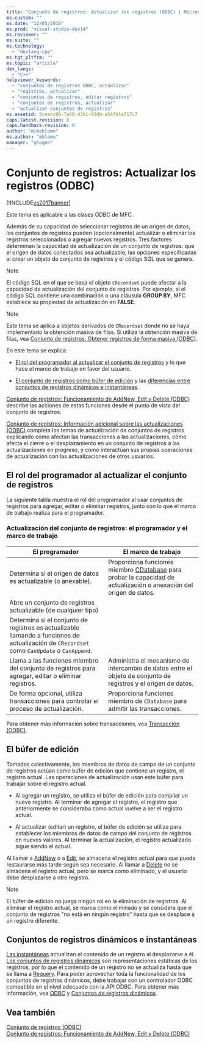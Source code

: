 ```yaml
---
title: "Conjunto de registros: Actualizar los registros (ODBC) | Microsoft Docs"
ms.custom: ""
ms.date: "12/05/2016"
ms.prod: "visual-studio-dev14"
ms.reviewer: ""
ms.suite: ""
ms.technology: 
  - "devlang-cpp"
ms.tgt_pltfrm: ""
ms.topic: "article"
dev_langs: 
  - "C++"
helpviewer_keywords: 
  - "conjuntos de registros ODBC, actualizar"
  - "registros, actualizar"
  - "conjuntos de registros, editar registros"
  - "conjuntos de registros, actualizar"
  - "actualizar conjuntos de registros"
ms.assetid: 5ceecc06-7a86-43b1-93db-a54fb1e717c7
caps.latest.revision: 8
caps.handback.revision: 8
author: "mikeblome"
ms.author: "mblome"
manager: "ghogen"
---
```

# Conjunto de registros: Actualizar los registros (ODBC)
[!INCLUDE[vs2017banner](../../assembler/inline/includes/vs2017banner.md)]

Este tema es aplicable a las clases ODBC de MFC.  
  
 Además de su capacidad de seleccionar registros de un origen de datos, los conjuntos de registros pueden \(opcionalmente\) actualizar o eliminar los registros seleccionados o agregar nuevos registros.  Tres factores determinan la capacidad de actualización de un conjunto de registros: que el origen de datos conectados sea actualizable, las opciones especificadas al crear un objeto de conjunto de registros y el código SQL que se genera.  
  
> [!NOTE]
>  El código SQL en el que se basa el objeto `CRecordset` puede afectar a la capacidad de actualización del conjunto de registros.  Por ejemplo, si el código SQL contiene una combinación o una cláusula **GROUP BY**, MFC establece su propiedad de actualización en **FALSE**.  
  
> [!NOTE]
>  Este tema se aplica a objetos derivados de `CRecordset` donde no se haya implementado la obtención masiva de filas.  Si utiliza la obtención masiva de filas, vea [Conjunto de registros: Obtener registros de forma masiva \(ODBC\)](../../data/odbc/recordset-fetching-records-in-bulk-odbc.md).  
  
 En este tema se explica:  
  
-   [El rol del programador al actualizar el conjunto de registros](#_core_your_role_in_recordset_updating) y lo que hace el marco de trabajo en favor del usuario.  
  
-   [El conjunto de registros como búfer de edición](#_core_the_edit_buffer) y las [diferencias entre conjuntos de registros dinámicos e instantáneas](#_core_dynasets_and_snapshots).  
  
 [Conjunto de registros: Funcionamiento de AddNew, Edit y Delete \(ODBC\)](../../data/odbc/recordset-how-addnew-edit-and-delete-work-odbc.md) describe las acciones de estas funciones desde el punto de vista del conjunto de registros.  
  
 [Conjunto de registros: Información adicional sobre las actualizaciones \(ODBC\)](../../data/odbc/recordset-more-about-updates-odbc.md) completa los temas de actualización de conjuntos de registros explicando cómo afectan las transacciones a las actualizaciones, cómo afecta el cierre o el desplazamiento en un conjunto de registros a las actualizaciones en progreso, y cómo interactúan sus propias operaciones de actualización con las actualizaciones de otros usuarios.  
  
##  <a name="_core_your_role_in_recordset_updating"></a> El rol del programador al actualizar el conjunto de registros  
 La siguiente tabla muestra el rol del programador al usar conjuntos de registros para agregar, editar o eliminar registros, junto con lo que el marco de trabajo realiza para el programador.  
  
### Actualización del conjunto de registros: el programador y el marco de trabajo  
  
|El programador|El marco de trabajo|  
|--------------------|-------------------------|  
|Determina si el origen de datos es actualizable \(o anexable\).|Proporciona funciones miembro [CDatabase](../../mfc/reference/cdatabase-class.md) para probar la capacidad de actualización o anexación del origen de datos.|  
|Abre un conjunto de registros actualizable \(de cualquier tipo\)||  
|Determina si el conjunto de registros es actualizable llamando a funciones de actualización de `CRecordset` como `CanUpdate` o `CanAppend`.||  
|Llama a las funciones miembro del conjunto de registros para agregar, editar o eliminar registros.|Administra el mecanismo de intercambio de datos entre el objeto de conjunto de registros y el origen de datos.|  
|De forma opcional, utiliza transacciones para controlar el proceso de actualización.|Proporciona funciones miembro de `CDatabase` para admitir las transacciones.|  
  
 Para obtener más información sobre transacciones, vea [Transacción \(ODBC\)](../../data/odbc/transaction-odbc.md).  
  
##  <a name="_core_the_edit_buffer"></a> El búfer de edición  
 Tomados colectivamente, los miembros de datos de campo de un conjunto de registros actúan como búfer de edición que contiene un registro, el registro actual.  Las operaciones de actualización usan este búfer para trabajar sobre el registro actual.  
  
-   Al agregar un registro, se utiliza el búfer de edición para compilar un nuevo registro.  Al terminar de agregar el registro, el registro que anteriormente se consideraba como actual vuelve a ser el registro actual.  
  
-   Al actualizar \(editar\) un registro, el búfer de edición se utiliza para establecer los miembros de datos de campo del conjunto de registros en nuevos valores.  Al terminar la actualización, el registro actualizado sigue siendo el actual.  
  
 Al llamar a [AddNew](../Topic/CRecordset::AddNew.md) o a [Edit](../Topic/CRecordset::Edit.md), se almacena el registro actual para que pueda restaurarse más tarde según sea necesario.  Al llamar a [Delete](../Topic/CRecordset::Delete.md) no se almacena el registro actual, pero se marca como eliminado, y el usuario debe desplazarse a otro registro.  
  
> [!NOTE]
>  El búfer de edición no juega ningún rol en la eliminación de registros.  Al eliminar el registro actual, se marca como eliminado y se considera que el conjunto de registros "no está en ningún registro" hasta que se desplace a un registro diferente.  
  
##  <a name="_core_dynasets_and_snapshots"></a> Conjuntos de registros dinámicos e instantáneas  
 [Las instantáneas](../../data/odbc/dynaset.md) actualizan el contenido de un registro al desplazarse a él.  [Los conjuntos de registros dinámicos](../../data/odbc/snapshot.md) son representaciones estáticas de los registros, por lo que el contenido de un registro no se actualiza hasta que se llama a [Requery](../Topic/CRecordset::Requery.md).  Para poder aprovechar toda la funcionalidad de los conjuntos de registros dinámicos, debe trabajar con un controlador ODBC compatible en el nivel adecuado con la API ODBC.  Para obtener más información, vea [ODBC](../../data/odbc/odbc-basics.md) y [Conjuntos de registros dinámicos](../../data/odbc/dynaset.md).  
  
## Vea también  
 [Conjunto de registros \(ODBC\)](../../data/odbc/recordset-odbc.md)   
 [Conjunto de registros: Funcionamiento de AddNew, Edit y Delete \(ODBC\)](../../data/odbc/recordset-how-addnew-edit-and-delete-work-odbc.md)